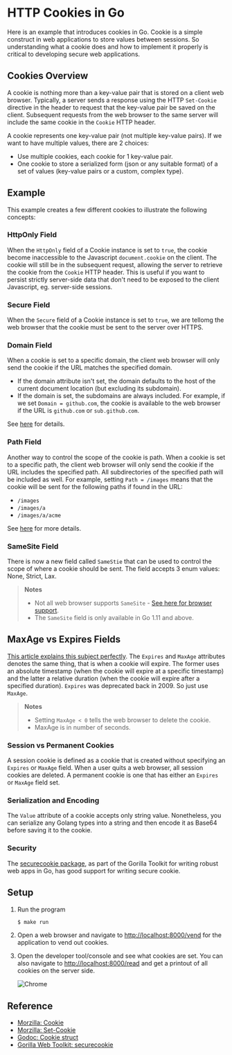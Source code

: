 # HTTP Cookies in Go

Here is an example that introduces cookies in Go. Cookie is a simple construct in web applications to store values between sessions. So understanding what a cookie does and how to implement it properly  is critical to developing secure web applications.

## Cookies Overview

A cookie is nothing more than a key-value pair that is stored on a client web browser. Typically, a server sends a response using the HTTP `Set-Cookie` directive in the header to request that the key-value pair be saved on the client. Subsequent requests from the web browser to the same server will include the same cookie in the `Cookie` HTTP header.

A cookie represents one key-value pair (not multiple key-value pairs). If we want to have multiple values, there are
2 choices:

* Use multiple cookies, each cookie for 1 key-value pair.
* One cookie to store a serialized form (json or any suitable format) of a set of values (key-value pairs or a
  custom, complex type).

## Example

This example creates a few different cookies to illustrate the following concepts:

### HttpOnly Field

When the `HttpOnly` field of a Cookie instance is set to `true`, the cookie become inaccessible to the Javascript `document.cookie` on the client. The cookie will still be in the subsequent request, allowing the server to retrieve the cookie from the `Cookie` HTTP header. This is useful if you want to persist strictly server-side data that don't need to be exposed to the client Javascript, eg. server-side sessions.

### Secure Field

When the `Secure` field of a Cookie instance is set to `true`, we are tellomg the web browser that the cookie must be sent to the server over HTTPS.

### Domain Field

When a cookie is set to a specific domain, the client web browser will only send the cookie if the URL matches the specified domain.

* If the domain attribute isn't set, the domain defaults to the host of the current document location (but excluding its subdomain).
* If the domain is set, the subdomains are always included. For example, if we set `Domain = github.com`, the cookie is available to the web browser if the URL is `github.com` or `sub.github.com`.

See [here](https://developer.mozilla.org/en-US/docs/Web/HTTP/Cookies) for details.

### Path Field

Another way to control the scope of the cookie is path. When a cookie is set to a specific path, the client web browser will only send the cookie if the URL includes the specified path. All subdirectories of the specified path will be included as well. For example, setting `Path = /images` means that the cookie will be sent for the following paths if found in the URL:

* `/images`
* `/images/a`
* `/images/a/acme`

See [here](https://developer.mozilla.org/en-US/docs/Web/HTTP/Cookies) for more details.

### SameSite Field

There is now a new field called `SameStie` that can be used to control the scope of where a cookie should be sent. The field accepts 3 enum values: None, Strict, Lax.

> **Notes**
>
> * Not all web browser supports `SameSite` - [See here for browser support](https://developer.mozilla.org/en-US/docs/Web/HTTP/headers/Set-Cookie#Browser_compatibility).
> * The `SameSite` field is only available in Go 1.11 and above.

## MaxAge vs Expires Fields

[This article explains this subject perfectly](https://mrcoles.com/blog/cookies-max-age-vs-expires/). The `Expires` and `MaxAge` attributes denotes the same thing, that is when a cookie will expire. The former uses an absolute timestamp (when the cookie will expire at a specific timestamp) and the latter a relative duration (when the cookie will expire after a specified duration). `Expires` was deprecated back in 2009. So just use `MaxAge`.

> **Notes**
>
> * Setting `MaxAge < 0` tells the web browser to delete the cookie.
> * MaxAge is in number of seconds.

### Session vs Permanent Cookies

A session cookie is defined as a cookie that is created without specifying an `Expires` or `MaxAge` field. When a user quits a web browser, all session cookies are deleted. A permanent cookie is one that has either an `Expires` or `MaxAge` field set.

### Serialization and Encoding

The `Value` attribute of a cookie accepts only string value. Nonetheless, you can serialize any Golang types into a string and then encode it as Base64 before saving it to the cookie.

### Security

The [securecookie package](https://github.com/gorilla/securecookie), as part of the Gorilla Toolkit for writing robust  web apps in Go, has good support for writing secure cookie.

## Setup

1. Run the program

   ```bash
   $ make run
   ```

1. Open a web browser and navigate to <http://localhost:8000/vend> for the application to vend out cookies.

1. Open the developer tool/console and see what cookies are set. You can also navigate to <http://localhost:8000/read> and get a printout of all cookies on the server side.

   ![Chrome](images/chrome-developer-tool.png)

## Reference

* [Morzilla: Cookie](https://developer.mozilla.org/en-US/docs/Web/HTTP/Cookies)
* [Morzilla: Set-Cookie](https://developer.mozilla.org/en-US/docs/Web/HTTP/Headers/Set-Cookie)
* [Godoc: Cookie struct](https://golang.org/pkg/net/http/#Cookie)
* [Gorilla Web Toolkit: securecookie](https://www.gorillatoolkit.org/pkg/securecookie)
